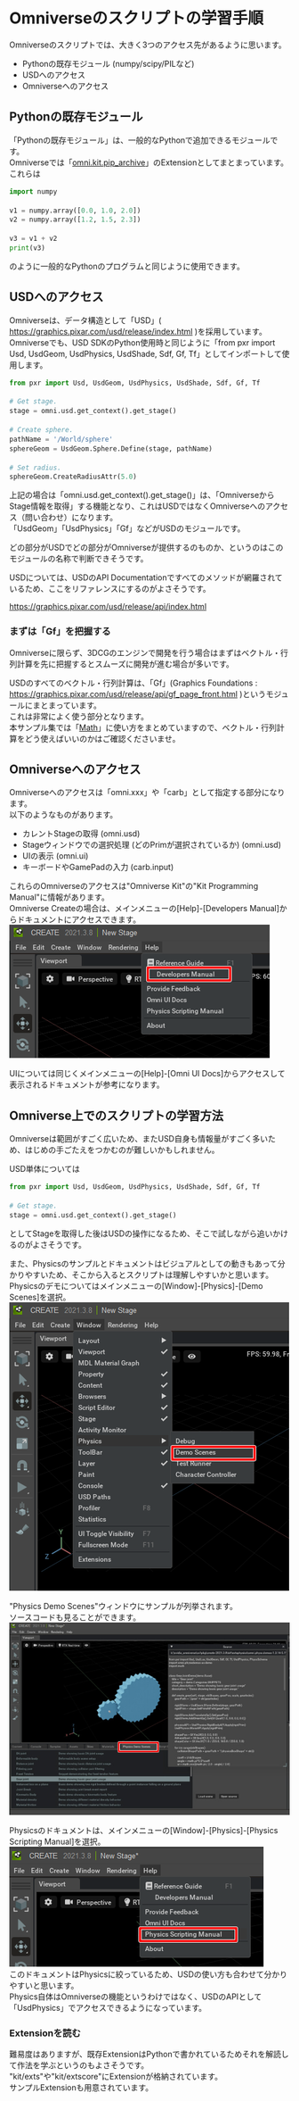 # Omniverseのスクリプトの学習手順

Omniverseのスクリプトでは、大きく3つのアクセス先があるように思います。      

* Pythonの既存モジュール (numpy/scipy/PILなど)
* USDへのアクセス
* Omniverseへのアクセス

## Pythonの既存モジュール

「Pythonの既存モジュール」は、一般的なPythonで追加できるモジュールです。      
Omniverseでは「[omni.kit.pip_archive](../pip_archive/readme.md)」のExtensionとしてまとまっています。     
これらは
```python
import numpy

v1 = numpy.array([0.0, 1.0, 2.0])
v2 = numpy.array([1.2, 1.5, 2.3])

v3 = v1 + v2
print(v3)
```
のように一般的なPythonのプログラムと同じように使用できます。    

## USDへのアクセス

Omniverseは、データ構造として「USD」( https://graphics.pixar.com/usd/release/index.html )を採用しています。      
Omniverseでも、USD SDKのPython使用時と同じように「from pxr import Usd, UsdGeom, UsdPhysics, UsdShade, Sdf, Gf, Tf」としてインポートして使用します。    

```python
from pxr import Usd, UsdGeom, UsdPhysics, UsdShade, Sdf, Gf, Tf

# Get stage.
stage = omni.usd.get_context().get_stage()

# Create sphere.
pathName = '/World/sphere'
sphereGeom = UsdGeom.Sphere.Define(stage, pathName)

# Set radius.
sphereGeom.CreateRadiusAttr(5.0)
```

上記の場合は「omni.usd.get_context().get_stage()」は、「OmniverseからStage情報を取得」する機能となり、これはUSDではなくOmniverseへのアクセス（問い合わせ）になります。     
「UsdGeom」「UsdPhysics」「Gf」などがUSDのモジュールです。     

どの部分がUSDでどの部分がOmniverseが提供するのものか、というのはこのモジュールの名称で判断できそうです。      

USDについては、USDのAPI Documentationですべてのメソッドが網羅されているため、ここをリファレンスにするのがよさそうです。

https://graphics.pixar.com/usd/release/api/index.html

### まずは「Gf」を把握する

Omniverseに限らず、3DCGのエンジンで開発を行う場合はまずはベクトル・行列計算を先に把握するとスムーズに開発が進む場合が多いです。     

USDのすべてのベクトル・行列計算は、「Gf」(Graphics Foundations : https://graphics.pixar.com/usd/release/api/gf_page_front.html )というモジュールにまとまっています。     
これは非常によく使う部分となります。      
本サンプル集では「[Math](../Math/readme.md)」に使い方をまとめていますので、ベクトル・行列計算をどう使えばいいのかはご確認くださいませ。      

## Omniverseへのアクセス

Omniverseへのアクセスは「omni.xxx」や「carb」として指定する部分になります。     
以下のようなものがあります。     

* カレントStageの取得 (omni.usd)
* Stageウィンドウでの選択処理 (どのPrimが選択されているか) (omni.usd)
* UIの表示 (omni.ui)
* キーボードやGamePadの入力 (carb.input)

これらのOmniverseのアクセスは"Omniverse Kit"の"Kit Programming Manual"に情報があります。    
Omniverse Createの場合は、メインメニューの[Help]-[Developers Manual]からドキュメントにアクセスできます。    
![knowledge_dev_info_01.png](./images/knowledge_dev_info_01.png)    

UIについては同じくメインメニューの[Help]-[Omni UI Docs]からアクセスして表示されるドキュメントが参考になります。     

## Omniverse上でのスクリプトの学習方法

Omniverseは範囲がすごく広いため、またUSD自身も情報量がすごく多いため、はじめの手ごたえをつかむのが難しいかもしれません。      

USD単体については
```python
from pxr import Usd, UsdGeom, UsdPhysics, UsdShade, Sdf, Gf, Tf

# Get stage.
stage = omni.usd.get_context().get_stage()
```
としてStageを取得した後はUSDの操作になるため、そこで試しながら追いかけるのがよさそうです。     

また、Physicsのサンプルとドキュメントはビジュアルとしての動きもあって分かりやすいため、そこから入るとスクリプトは理解しやすいかと思います。      
Physicsのデモについてはメインメニューの[Window]-[Physics]-[Demo Scenes]を選択。      
![knowledge_dev_info_02.png](./images/knowledge_dev_info_02.png)    

"Physics Demo Scenes"ウィンドウにサンプルが列挙されます。     
ソースコードも見ることができます。      
![knowledge_dev_info_03.jpg](./images/knowledge_dev_info_03.jpg)    

Physicsのドキュメントは、メインメニューの[Window]-[Physics]-[Physics Scripting Manual]を選択。      
![knowledge_dev_info_04.png](./images/knowledge_dev_info_04.png)    
このドキュメントはPhysicsに絞っているため、USDの使い方も合わせて分かりやすいと思います。     
Physics自体はOmniverseの機能というわけではなく、USDのAPIとして「UsdPhysics」でアクセスできるようになっています。     

### Extensionを読む

難易度はありますが、既存ExtensionはPythonで書かれているためそれを解読して作法を学ぶというのもよさそうです。     
"kit/exts"や"kit/extscore"にExtensionが格納されています。      
サンプルExtensionも用意されています。    

